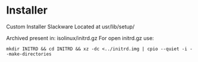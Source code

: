 # Installer
Custom Installer Slackware
Located at usr/lib/setup/

Archived present in: isolinux/initrd.gz
For open initrd.gz use:
```
mkdir INITRD && cd INITRD && xz -dc <../initrd.img | cpio --quiet -i --make-directories
```
